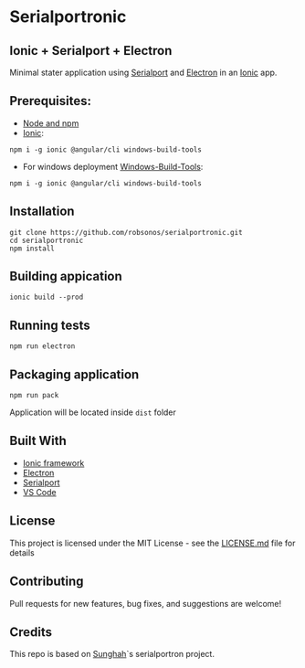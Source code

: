 # Serialportronic

## Ionic + Serialport + Electron

Minimal stater application using [Serialport](https://serialport.io/) and [Electron](https://electronjs.org/) in an [Ionic](https://ionicframework.com/) app.

## Prerequisites:

- [Node and npm](https://nodejs.org/en/download/)
- [Ionic](https://ionicframework.com/):

```
npm i -g ionic @angular/cli windows-build-tools
```

- For windows deployment [Windows-Build-Tools](https://ionicframework.com/):

```
npm i -g ionic @angular/cli windows-build-tools
```

## Installation

```
git clone https://github.com/robsonos/serialportronic.git
cd serialportronic
npm install
```

## Building appication

```
ionic build --prod
```

## Running tests

```
npm run electron
```

## Packaging application

```
npm run pack
```

Application will be located inside `dist` folder

## Built With

- [Ionic framework](https://ionicframework.com)
- [Electron](https://electronjs.org/)
- [Serialport](https://serialport.io/)
- [VS Code](https://code.visualstudio.com/)

## License

This project is licensed under the MIT License - see the [LICENSE.md](LICENSE.md) file for details

## Contributing

Pull requests for new features, bug fixes, and suggestions are welcome!

## Credits

This repo is based on [Sunghah](https://github.com/Sunghah/serialportron)`s serialportron project.
